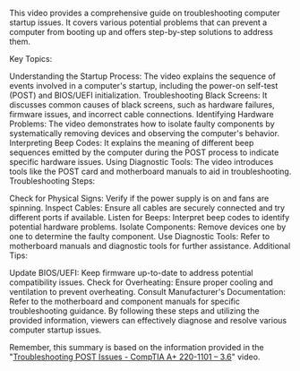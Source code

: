 This video provides a comprehensive guide on troubleshooting computer startup issues. It covers various potential problems that can prevent a computer from booting up and offers step-by-step solutions to address them.

Key Topics:

Understanding the Startup Process: The video explains the sequence of events involved in a computer's startup, including the power-on self-test (POST) and BIOS/UEFI initialization.
Troubleshooting Black Screens: It discusses common causes of black screens, such as hardware failures, firmware issues, and incorrect cable connections.
Identifying Hardware Problems: The video demonstrates how to isolate faulty components by systematically removing devices and observing the computer's behavior.
Interpreting Beep Codes: It explains the meaning of different beep sequences emitted by the computer during the POST process to indicate specific hardware issues.
Using Diagnostic Tools: The video introduces tools like the POST card and motherboard manuals to aid in troubleshooting.
Troubleshooting Steps:

Check for Physical Signs: Verify if the power supply is on and fans are spinning.
Inspect Cables: Ensure all cables are securely connected and try different ports if available.
Listen for Beeps: Interpret beep codes to identify potential hardware problems.
Isolate Components: Remove devices one by one to determine the faulty component.
Use Diagnostic Tools: Refer to motherboard manuals and diagnostic tools for further assistance.
Additional Tips:

Update BIOS/UEFI: Keep firmware up-to-date to address potential compatibility issues.
Check for Overheating: Ensure proper cooling and ventilation to prevent overheating.
Consult Manufacturer's Documentation: Refer to the motherboard and component manuals for specific troubleshooting guidance.
By following these steps and utilizing the provided information, viewers can effectively diagnose and resolve various computer startup issues.

Remember, this summary is based on the information provided in the "[Troubleshooting POST Issues - CompTIA A+ 220-1101 – 3.6](https://www.youtube.com/watch?v=fuOg68A4Njw&list=PL1l78n6W8zyrFmq3X1ICQYk_unsavtbzi&index=31)" video.

